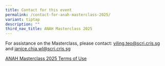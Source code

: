 ```yaml
---
title: Contact for this event
permalink: /contact-for-anah-masterclass-2025/
variant: tiptap
description: ""
third_nav_title: ANAH Masterclass 2025
---
```

<p>For assistance on the Masterclass, please contact: <a href="mailto:yiling.teo@scri.cris.sg" rel="noopener noreferrer nofollow" target="_blank">yiling.teo@scri.cris.sg</a> and
<a href="mailto:janice.chia.wl@scri.cris.sg" rel="noopener noreferrer nofollow" target="_blank">janice.chia.wl@scri.cris.sg</a>
</p>
<p><a href="/anah-masterclass-2025-terms-of-use/" rel="noopener nofollow" target="_blank">ANAH Masterclass 2025 Terms of Use</a>
</p>